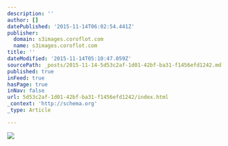 ```yaml
---
description: ''
author: []
datePublished: '2015-11-14T06:02:54.441Z'
publisher:
  domain: s3images.coroflot.com
  name: s3images.coroflot.com
title: ''
dateModified: '2015-11-14T05:10:47.059Z'
sourcePath: _posts/2015-11-14-5d53c2af-1d01-42bf-ba31-f1456efd1242.md
published: true
inFeed: true
hasPage: true
inNav: false
url: 5d53c2af-1d01-42bf-ba31-f1456efd1242/index.html
_context: 'http://schema.org'
_type: Article

---
```

![](http://s3images.coroflot.com/user_files/individual_files/original_327436_bjjkikzmyrjdjlhrbkuijawfd.jpg)